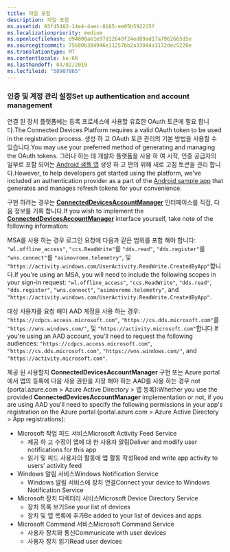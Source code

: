 ```yaml
---
title: 파일 포함
description: 파일 포함
ms.assetid: 93f45482-14e4-4aec-8185-ee05b592215f
ms.localizationpriority: medium
ms.openlocfilehash: d94808ae1e97d12649f24ed89ad17a7962665d5e
ms.sourcegitcommit: 75680b384946e11257bb2a33044a3172dec5220e
ms.translationtype: MT
ms.contentlocale: ko-KR
ms.lasthandoff: 04/02/2019
ms.locfileid: "58907865"
---
```

### <a name="set-up-authentication-and-account-management"></a><span data-ttu-id="62b6e-103">인증 및 계정 관리 설정</span><span class="sxs-lookup"><span data-stu-id="62b6e-103">Set up authentication and account management</span></span>

<span data-ttu-id="62b6e-104">연결 된 장치 플랫폼에는 등록 프로세스에 사용할 유효한 OAuth 토큰에 필요 합니다.</span><span class="sxs-lookup"><span data-stu-id="62b6e-104">The Connected Devices Platform requires a valid OAuth token to be used in the registration process.</span></span>  <span data-ttu-id="62b6e-105">생성 하 고 OAuth 토큰 관리의 기본 방법을 사용할 수 있습니다.</span><span class="sxs-lookup"><span data-stu-id="62b6e-105">You may use your preferred method of generating and managing the OAuth tokens.</span></span>  <span data-ttu-id="62b6e-106">그러나 하는 데 개발자 플랫폼을 사용 하 여 시작, 인증 공급자의 일부로 포함 되어는 [Android 샘플 앱](https://github.com/Microsoft/project-rome/tree/master/Android/samples) 생성 하 고 편의 위해 새로 고침 토큰을 관리 합니다.</span><span class="sxs-lookup"><span data-stu-id="62b6e-106">However, to help developers get started using the platform, we've included an authentication provider as a part of the [Android sample app](https://github.com/Microsoft/project-rome/tree/master/Android/samples) that generates and manages refresh tokens for your convenience.</span></span>

<span data-ttu-id="62b6e-107">구현 하려는 경우는 **[ConnectedDevicesAccountManager](https://docs.microsoft.com/java/api/com.microsoft.connecteddevices.core._user_account_provider)** 인터페이스를 직접, 다음 정보를 기록 합니다.</span><span class="sxs-lookup"><span data-stu-id="62b6e-107">If you wish to implement the **[ConnectedDevicesAccountManager](https://docs.microsoft.com/java/api/com.microsoft.connecteddevices.core._user_account_provider)** interface yourself, take note of the following information:</span></span> 

<span data-ttu-id="62b6e-108">MSA를 사용 하는 경우 로그인 요청에 다음과 같은 범위를 포함 해야 합니다: `"wl.offline_access"`, `"ccs.ReadWrite"`를 `"dds.read"`, `"dds.register"`를 `"wns.connect"`를 `"asimovrome.telemetry"`, 및 `"https://activity.windows.com/UserActivity.ReadWrite.CreatedByApp"`합니다.</span><span class="sxs-lookup"><span data-stu-id="62b6e-108">If you're using an MSA, you will need to include the following scopes in your sign-in request: `"wl.offline_access"`, `"ccs.ReadWrite"`, `"dds.read"`, `"dds.register"`, `"wns.connect"`, `"asimovrome.telemetry"`, and `"https://activity.windows.com/UserActivity.ReadWrite.CreatedByApp"`.</span></span> 

<span data-ttu-id="62b6e-109">대상 사용자를 요청 해야 AAD 계정을 사용 하는 경우: `"https://cdpcs.access.microsoft.com"`, `"https://cs.dds.microsoft.com"`를 `"https://wns.windows.com/"`, 및 `"https://activity.microsoft.com"`합니다.</span><span class="sxs-lookup"><span data-stu-id="62b6e-109">If you're using an AAD account, you'll need to request the following audiences: `"https://cdpcs.access.microsoft.com"`, `"https://cs.dds.microsoft.com"`, `"https://wns.windows.com/"`, and `"https://activity.microsoft.com"`.</span></span>

<span data-ttu-id="62b6e-110">제공 된 사용할지 **ConnectedDevicesAccountManager** 구현 또는 Azure portal에서 앱의 등록에 다음 사용 권한을 지정 해야 하는 AAD를 사용 하는 경우 not (portal.azure.com > Azure Active Directory > 앱 등록):</span><span class="sxs-lookup"><span data-stu-id="62b6e-110">Whether you use the provided **ConnectedDevicesAccountManager** implementation or not, if you are using AAD you'll need to specify the following permissions in your app's registration on the Azure portal (portal.azure.com > Azure Active Directory > App registrations):</span></span> 
* <span data-ttu-id="62b6e-111">Microsoft 작업 피드 서비스</span><span class="sxs-lookup"><span data-stu-id="62b6e-111">Microsoft Activity Feed Service</span></span> 
  * <span data-ttu-id="62b6e-112">제공 하 고 수정이 앱에 대 한 사용자 알림</span><span class="sxs-lookup"><span data-stu-id="62b6e-112">Deliver and modify user notifications for this app</span></span>
  * <span data-ttu-id="62b6e-113">읽기 및 피드 사용자의 활동에 앱 활동 작성</span><span class="sxs-lookup"><span data-stu-id="62b6e-113">Read and write app activity to users' activity feed</span></span>
* <span data-ttu-id="62b6e-114">Windows 알림 서비스</span><span class="sxs-lookup"><span data-stu-id="62b6e-114">Windows Notification Service</span></span>
  * <span data-ttu-id="62b6e-115">Windows 알림 서비스에 장치 연결</span><span class="sxs-lookup"><span data-stu-id="62b6e-115">Connect your device to Windows Notification Service</span></span> 
* <span data-ttu-id="62b6e-116">Microsoft 장치 디렉터리 서비스</span><span class="sxs-lookup"><span data-stu-id="62b6e-116">Microsoft Device Directory Service</span></span>
  * <span data-ttu-id="62b6e-117">장치 목록 보기</span><span class="sxs-lookup"><span data-stu-id="62b6e-117">See your list of devices</span></span>
  * <span data-ttu-id="62b6e-118">장치 및 앱 목록에 추가</span><span class="sxs-lookup"><span data-stu-id="62b6e-118">Be added to your list of devices and apps</span></span> 
* <span data-ttu-id="62b6e-119">Microsoft Command 서비스</span><span class="sxs-lookup"><span data-stu-id="62b6e-119">Microsoft Command Service</span></span>
  * <span data-ttu-id="62b6e-120">사용자 장치와 통신</span><span class="sxs-lookup"><span data-stu-id="62b6e-120">Communicate with user devices</span></span>
  * <span data-ttu-id="62b6e-121">사용자 장치 읽기</span><span class="sxs-lookup"><span data-stu-id="62b6e-121">Read user devices</span></span>
